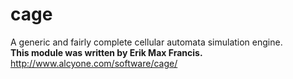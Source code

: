 # cage
 A generic and fairly complete cellular automata simulation engine.  
 **This module was written by Erik Max Francis.** http://www.alcyone.com/software/cage/
